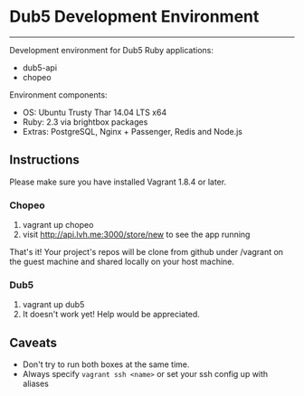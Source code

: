 # Dub5 Development Environment
------------------------------

Development environment for Dub5 Ruby applications:

- dub5-api
- chopeo

Environment components:

- OS: Ubuntu Trusty Thar 14.04 LTS x64
- Ruby: 2.3 via brightbox packages
- Extras: PostgreSQL, Nginx + Passenger, Redis and Node.js

## Instructions

Please make sure you have installed Vagrant 1.8.4 or later.

### Chopeo

1. vagrant up chopeo
2. visit http://api.lvh.me:3000/store/new to see the app running

That's it! Your project's repos will be clone from github under /vagrant on the guest
machine and shared locally on your host machine.

### Dub5

1. vagrant up dub5
2. It doesn't work yet! Help would be appreciated.


## Caveats

- Don't try to run both boxes at the same time.
- Always specify `vagrant ssh <name>` or set your ssh config up with
  aliases
